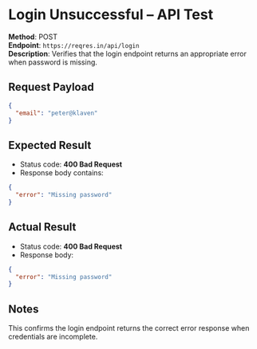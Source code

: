 # Login Unsuccessful – API Test

**Method**: POST  
**Endpoint**: `https://reqres.in/api/login`  
**Description**: Verifies that the login endpoint returns an appropriate error when password is missing.

## Request Payload
```json
{
  "email": "peter@klaven"
}
```

## Expected Result  
- Status code: **400 Bad Request**  
- Response body contains:
```json
{
  "error": "Missing password"
}
```

## Actual Result  
- Status code: **400 Bad Request**  
- Response body:
```json 
{
  "error": "Missing password"
}
```

## Notes
This confirms the login endpoint returns the correct error response when credentials are incomplete.

